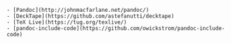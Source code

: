     - [Pandoc](http://johnmacfarlane.net/pandoc/)
    - [DeckTape](https://github.com/astefanutti/decktape)
    - [TeX Live](https://tug.org/texlive/)
    - [pandoc-include-code](https://github.com/owickstrom/pandoc-include-code)